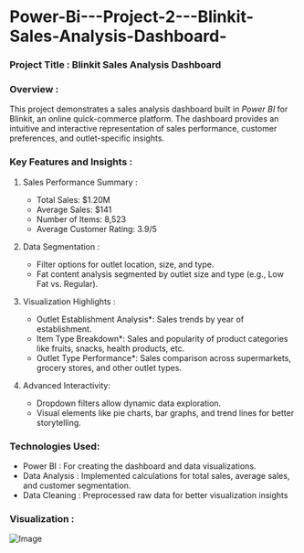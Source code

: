 # Power-Bi---Project-2---Blinkit-Sales-Analysis-Dashboard-

### Project Title : Blinkit Sales Analysis Dashboard  

### Overview :  
This project demonstrates a sales analysis dashboard built in *Power BI* for Blinkit, an online quick-commerce platform. The dashboard provides an intuitive and interactive representation of sales performance, customer preferences, and outlet-specific insights.  

### Key Features and Insights :  
1. Sales Performance Summary :  
   - Total Sales: $1.20M  
   - Average Sales: $141  
   - Number of Items: 8,523  
   - Average Customer Rating: 3.9/5  

2. Data Segmentation :  
   - Filter options for outlet location, size, and type.  
   - Fat content analysis segmented by outlet size and type (e.g., Low Fat vs. Regular).  

3. Visualization Highlights :  
   - Outlet Establishment Analysis*: Sales trends by year of establishment.  
   - Item Type Breakdown*: Sales and popularity of product categories like fruits, snacks, health products, etc.  
   - Outlet Type Performance*: Sales comparison across supermarkets, grocery stores, and other outlet types.  

4. Advanced Interactivity:  
   - Dropdown filters allow dynamic data exploration.  
   - Visual elements like pie charts, bar graphs, and trend lines for better storytelling.  

### Technologies Used:  
- Power BI : For creating the dashboard and data visualizations.  
- Data Analysis : Implemented calculations for total sales, average sales, and customer segmentation.  
- Data Cleaning : Preprocessed raw data for better visualization insights

###  Visualization :
![Image](https://github.com/user-attachments/assets/e2b9fd14-3312-424b-b198-57a69d58405b)


